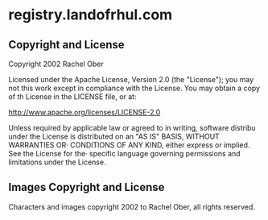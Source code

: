 # registry.landofrhul.com

## Copyright and License

Copyright 2002 Rachel Ober

Licensed under the Apache License, Version 2.0 (the "License"); you may not
this work except in compliance with the License. You may obtain a copy of th
License in the LICENSE file, or at:

http://www.apache.org/licenses/LICENSE-2.0

Unless required by applicable law or agreed to in writing, software distribu
under the License is distributed on an "AS IS" BASIS, WITHOUT WARRANTIES OR·
CONDITIONS OF ANY KIND, either express or implied. See the License for the·
specific language governing permissions and limitations under the License.

## Images Copyright and License

Characters and images copyright 2002 to Rachel Ober, all rights
reserved.